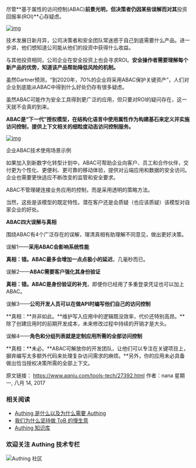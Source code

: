 尽管**基于属性的访问控制(ABAC)**前景光明，但决策者仍因某些误解而对其**投资回报率(ROI)**心存疑虑。

<!-- more -->

[![img](http://www.aqniu.com/wp-content/uploads/2017/08/encryption_security_lock-100052900-large-100310475-large.jpg)](http://www.aqniu.com/wp-content/uploads/2017/08/encryption_security_lock-100052900-large-100310475-large.jpg)

技术发展日新月异，公司决策者和安全团队常迷惑于自己到底需要什么产品。进一步讲，他们想知道公司能从他们的投资中获得什么收益。

与其他投资相同，公司企业在安全投资上也会寻求ROI。**安全操作者需要理解每个新产品的优势，知道该产品帮助降低风险的机制。**

虽然Gartner预测，“到2020年，70%的企业将采用ABAC保护关键资产”，人们对企业到底能从ABAC中得到什么好处仍存有很多疑虑。

虽然ABAC可能作为安全工具得到更广泛的应用，但只要对ROI的疑问存在，这一天就不会真的到来。

**ABAC是“下一代”授权模型，在结构化语言中使用属性作为构建基石来定义并实施访问控制，提供上下文相关的细粒度动态访问控制服务。**

[![img](http://www.aqniu.com/wp-content/uploads/2017/08/%E4%BC%81%E4%B8%9AABAC%E5%9C%BA%E6%99%AF%E7%A4%BA%E4%BE%8B-690x448.jpg)](http://www.aqniu.com/wp-content/uploads/2017/08/企业ABAC场景示例.jpg)

企业ABAC技术使用场景示例

如果加入到新数字化转型计划中，ABAC可帮助企业向客户、员工和合作伙伴，交付更为个性化、更便利、更可靠的移动体验，提供对云端应用和数据的安全访问。企业也需要更快适应不断改变的监管和安全要求。

ABAC不管理硬连接业务应用的控制，而是采用透明的策略方法。

当然，这些是该模型的既定特性。潜在客户还是会质疑（也应该质疑）该模型对自家企业的好处。

**ABAC四大误解与真相**

围绕ABAC有4个广泛存在的误解，理清真相有助理解不同意见，做出更好决策。

误解1——**采用ABAC会影响系统性能**

**真相：**错。ABAC最多会**增加一点点极小的延迟**，几毫秒而已。

误解2——**ABAC需要客户强化其身份验证**

**真相：**错。ABAC是**身份验证的补充**，即便你已经用了多重登录凭证也可以加上ABAC。

误解3——**公司开发人员可以在做API时编写他们自己的访问控制**

**真相：**并非如此。**维护写入应用中的逻辑既没效率，代价还特别高昂。**除了创建应用时的前期开发成本，未来修改过程中持续的开销才是大头。

误解4——**角色和分组列表就是定制应用所需的全部访问控制**

**真相：**未必。**ABAC可解放你的开发团队，让他们可以专注在关键项目上，摒弃编写太多额外代码来处理复杂访问需求的麻烦。**另外，你的应用未必具备做出恰当授权决策所需的全部上下文。

原文链接： https://www.aqniu.com/tools-tech/27392.html  作者：nana 星期一, 八月 14, 2017

### **相关阅读**
* [Authing 是什么以及为什么需要 Authing](https://authing.cn/blog//Authing%E6%98%AF%E4%BB%80%E4%B9%88%E4%BB%A5%E5%8F%8A%E4%B8%BA%E4%BB%80%E4%B9%88%E9%9C%80%E8%A6%81Authing.html)
* [我们为什么坚持做 ToB 的慢生意](https://authing.cn/blog//我们为什么坚持做ToB的慢生意.html)
* [Authing 知识库](https://learn.authing.cn/authing/)

### 欢迎关注 Authing 技术专栏
![Authing 社区](https://cdn.authing.cn/blog/Authing_mini.jpg)